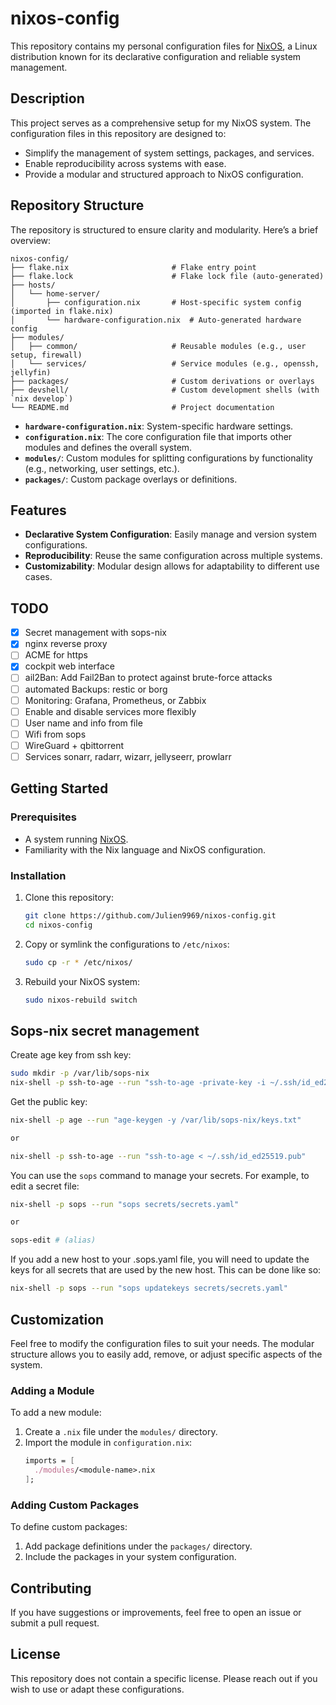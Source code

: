 # nixos-config

This repository contains my personal configuration files for [NixOS](https://nixos.org/), a Linux distribution known for its declarative configuration and reliable system management.

## Description

This project serves as a comprehensive setup for my NixOS system. The configuration files in this repository are designed to:
- Simplify the management of system settings, packages, and services.
- Enable reproducibility across systems with ease.
- Provide a modular and structured approach to NixOS configuration.

## Repository Structure

The repository is structured to ensure clarity and modularity. Here’s a brief overview:

```
nixos-config/
├── flake.nix                       # Flake entry point
├── flake.lock                      # Flake lock file (auto-generated)
├── hosts/
│   └── home-server/
│       ├── configuration.nix       # Host-specific system config (imported in flake.nix)
│       └── hardware-configuration.nix  # Auto-generated hardware config
├── modules/
│   ├── common/                     # Reusable modules (e.g., user setup, firewall) 
│   └── services/                   # Service modules (e.g., openssh, jellyfin) 
├── packages/                       # Custom derivations or overlays 
├── devshell/                       # Custom development shells (with `nix develop`) 
└── README.md                       # Project documentation 
```

- **`hardware-configuration.nix`**: System-specific hardware settings.
- **`configuration.nix`**: The core configuration file that imports other modules and defines the overall system.
- **`modules/`**: Custom modules for splitting configurations by functionality (e.g., networking, user settings, etc.).
- **`packages/`**: Custom package overlays or definitions.

## Features

- **Declarative System Configuration**: Easily manage and version system configurations.
- **Reproducibility**: Reuse the same configuration across multiple systems.
- **Customizability**: Modular design allows for adaptability to different use cases.

## TODO
- [X] Secret management with sops-nix
- [X] nginx reverse proxy
- [ ] ACME for https
- [X] cockpit web interface
- [ ] ail2Ban: Add Fail2Ban to protect against brute-force attacks
- [ ] automated Backups: restic or borg
- [ ] Monitoring: Grafana, Prometheus, or Zabbix
- [ ] Enable and disable services more flexibly
- [ ] User name and info from file
- [ ] Wifi from sops
- [ ] WireGuard + qbittorrent
- [ ] Services sonarr, radarr, wizarr, jellyseerr, prowlarr 
## Getting Started

### Prerequisites

- A system running [NixOS](https://nixos.org/).
- Familiarity with the Nix language and NixOS configuration.

### Installation

1. Clone this repository:
   ```bash
   git clone https://github.com/Julien9969/nixos-config.git
   cd nixos-config
   ```

2. Copy or symlink the configurations to `/etc/nixos`:
   ```bash
   sudo cp -r * /etc/nixos/
   ```

3. Rebuild your NixOS system:
   ```bash
   sudo nixos-rebuild switch
   ```

## Sops-nix secret management
Create age key from ssh key:

```bash
sudo mkdir -p /var/lib/sops-nix
nix-shell -p ssh-to-age --run "ssh-to-age -private-key -i ~/.ssh/id_ed25519 > /var/lib/sops-nix/keys.txt"
```

Get the public key:
```bash
nix-shell -p age --run "age-keygen -y /var/lib/sops-nix/keys.txt"

or

nix-shell -p ssh-to-age --run "ssh-to-age < ~/.ssh/id_ed25519.pub"
```

You can use the `sops` command to manage your secrets. For example, to edit a secret file:
```bash
nix-shell -p sops --run "sops secrets/secrets.yaml" 

or 

sops-edit # (alias)
```


If you add a new host to your .sops.yaml file, you will need to update the keys for all secrets that are used by the new host. This can be done like so:
```bash
nix-shell -p sops --run "sops updatekeys secrets/secrets.yaml"
```
## Customization

Feel free to modify the configuration files to suit your needs. The modular structure allows you to easily add, remove, or adjust specific aspects of the system.

### Adding a Module

To add a new module:
1. Create a `.nix` file under the `modules/` directory.
2. Import the module in `configuration.nix`:
   ```nix
   imports = [
     ./modules/<module-name>.nix
   ];
   ```

### Adding Custom Packages

To define custom packages:
1. Add package definitions under the `packages/` directory.
2. Include the packages in your system configuration.

## Contributing

If you have suggestions or improvements, feel free to open an issue or submit a pull request.

## License

This repository does not contain a specific license. Please reach out if you wish to use or adapt these configurations.
